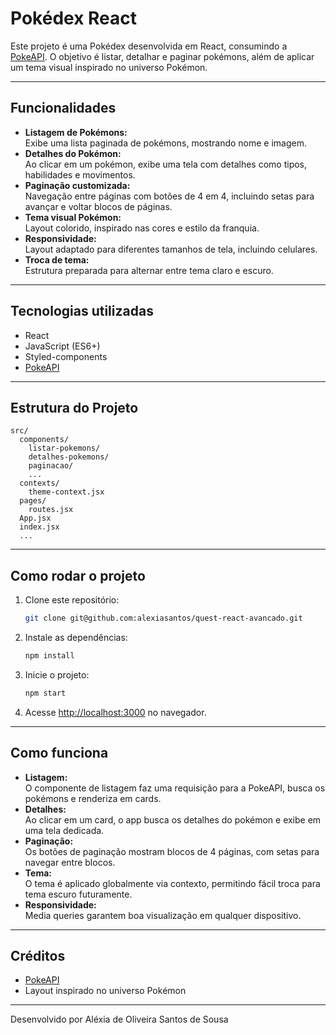 # Pokédex React

Este projeto é uma Pokédex desenvolvida em React, consumindo a [PokeAPI](https://pokeapi.co/). O objetivo é listar, detalhar e paginar pokémons, além de aplicar um tema visual inspirado no universo Pokémon.

---

## Funcionalidades

- **Listagem de Pokémons:**  
  Exibe uma lista paginada de pokémons, mostrando nome e imagem.
- **Detalhes do Pokémon:**  
  Ao clicar em um pokémon, exibe uma tela com detalhes como tipos, habilidades e movimentos.
- **Paginação customizada:**  
  Navegação entre páginas com botões de 4 em 4, incluindo setas para avançar e voltar blocos de páginas.
- **Tema visual Pokémon:**  
  Layout colorido, inspirado nas cores e estilo da franquia.
- **Responsividade:**  
  Layout adaptado para diferentes tamanhos de tela, incluindo celulares.
- **Troca de tema:**  
  Estrutura preparada para alternar entre tema claro e escuro.

---

## Tecnologias utilizadas

- React
- JavaScript (ES6+)
- Styled-components
- [PokeAPI](https://pokeapi.co/)

---

## Estrutura do Projeto

```
src/
  components/
    listar-pokemons/
    detalhes-pokemons/
    paginacao/
    ...
  contexts/
    theme-context.jsx
  pages/
    routes.jsx
  App.jsx
  index.jsx
  ...
```

---

## Como rodar o projeto

1. Clone este repositório:
   ```bash
   git clone git@github.com:alexiasantos/quest-react-avancado.git
   ```
2. Instale as dependências:
   ```bash
   npm install
   ```
3. Inicie o projeto:
   ```bash
   npm start
   ```
4. Acesse [http://localhost:3000](http://localhost:3000) no navegador.

---

## Como funciona

- **Listagem:**  
  O componente de listagem faz uma requisição para a PokeAPI, busca os pokémons e renderiza em cards.
- **Detalhes:**  
  Ao clicar em um card, o app busca os detalhes do pokémon e exibe em uma tela dedicada.
- **Paginação:**  
  Os botões de paginação mostram blocos de 4 páginas, com setas para navegar entre blocos.
- **Tema:**  
  O tema é aplicado globalmente via contexto, permitindo fácil troca para tema escuro futuramente.
- **Responsividade:**  
  Media queries garantem boa visualização em qualquer dispositivo.

---

## Créditos

- [PokeAPI](https://pokeapi.co/)
- Layout inspirado no universo Pokémon

---

Desenvolvido por Aléxia de Oliveira Santos de Sousa